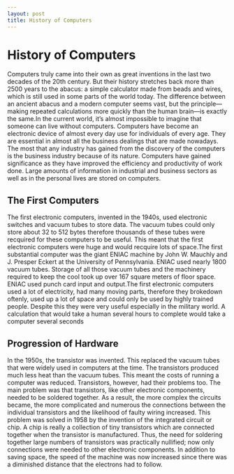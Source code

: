 ```yaml
---
layout: post
title: History of Computers
---
```

# History of Computers

Computers truly came into their own as great inventions in the last two decades of the 20th century. But their history stretches back more than 2500 years to the abacus: a simple calculator made from beads and wires, which is still used in some parts of the world today.
The difference between an ancient abacus and a modern computer seems vast, but the principle—making repeated calculations more quickly than the human brain—is exactly the same.In the current world, it’s almost impossible to imagine that someone can live without computers. Computers have become an electronic device of almost every day use for individuals of every age. They are essential in almost all the business dealings that are made nowadays. The most that any industry has gained from the discovery of the computers is the business industry because of its nature. Computers have gained significance as they have improved the efficiency and productivity of work done.
Large amounts of information in industrial and business sectors as well as in the personal lives are stored on computers.

## The First Computers

The first electronic computers, invented in the 1940s, used electronic switches and vacuum tubes to store data. The vacuum tubes could only store about 32 to 512 bytes therefore thousands of these tubes were recquired for these computers to be useful. This meant that the first electronic computers were huge and would recquire lots of space.The first substantial computer was the giant ENIAC machine by John W. Mauchly and J. Presper Eckert at the University of Pennsylvania. ENIAC used nearly 1800 vacuum tubes. Storage of all those vacuum tubes and the machinery required to keep the cool took up over 167 square meters of floor space. ENIAC used punch card input and output.The first electronic computers used a lot of electricity, had many moving parts, therefore they brokedown oftenly, used up a lot of space and could only be used by highly trained people. Despite this they were very useful especially in the military world. A calculation that would take a human several hours to complete would take a computer several seconds

## Progression of Hardware

In the 1950s, the transistor was invented. This replaced the vacuum tubes that were widely used in computers at the time. The transistors produced much less heat than the vacuum tubes. This meant the costs of running a computer was reduced. Transistors, however, had their problems too. The main problem was that transistors, like other electronic components, needed to be soldered together. As a result, the more complex the circuits became, the more complicated and numerous the connections between the individual transistors and the likelihood of faulty wiring increased. This problem was solved in 1958 by the invention of the integrated circuit or chip. A chip is really a collection of tiny transistors which are connected together when the transistor is manufactured. Thus, the need for soldering together large numbers of transistors was practically nullified; now only connections were needed to other electronic components. In addition to saving space, the speed of the machine was now increased since there was a diminished distance that the electrons had to follow.
